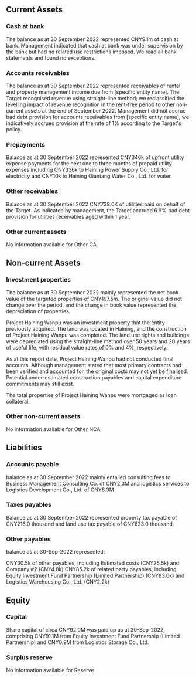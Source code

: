## Current Assets

### Cash at bank
The balance as at 30 September 2022 represented CNY9.1m of cash at bank. Management indicated that cash at bank was under supervision by the bank but had no related use restrictions imposed. We read all bank statements and found no exceptions.

### Accounts receivables
The balance as at 30 September 2022 represented receivables of rental and property management income due from [specific entity name]. The Target recognised revenue using straight-line method; we reclassified the levelling impact of revenue recognition in the rent-free period to other non-current assets at the end of September 2022. Management did not accrue bad debt provision for accounts receivables from [specific entity name], we indicatively accrued provision at the rate of 1% according to the Target's policy.

### Prepayments
Balance as at 30 September 2022 represented CNY346k of upfront utility expense payments for the next one to three months of prepaid utility expenses including CNY336k to Haining Power Supply Co., Ltd. for electricity and CNY10k to Haining Qiantang Water Co., Ltd. for water.

### Other receivables
Balance as at 30 September 2022 CNY738.0K of utilities paid on behalf of the Target.
As indicated by management, the Target accrued 6.9% bad debt provision for utilities receivables aged within 1 year.

### Other current assets
No information available for Other CA

## Non-current Assets

### Investment properties
The balance as at 30 September 2022 mainly represented the net book value of the targeted properties of CNY197.5m. The original value did not change over the period, and the change in book value represented the depreciation of properties.

Project Haining Wanpu was an investment property that the entity previously acquired. The land was located in Haining, and the construction of Project Haining Wanpu was completed. The land use rights and buildings were depreciated using the straight-line method over 50 years and 20 years of useful life, with residual value rates of 0% and 4%, respectively.

As at this report date, Project Haining Wanpu had not conducted final accounts. Although management stated that most primary contracts had been verified and accounted for, the original costs may not yet be finalised. Potential under-estimated construction payables and capital expenditure commitments may still exist.

The total properties of Project Haining Wanpu were mortgaged as loan collateral.

### Other non-current assets
No information available for Other NCA

## Liabilities

### Accounts payable
balance as at 30 September 2022 mainly entailed consulting fees to Business Management Consulting Co. of CNY2.3M and logistics services to Logistics Development Co., Ltd. of CNY8.3M

### Taxes payables
Balance as at 30 September 2022 represented property tax payable of CNY216.0 thousand and land use tax payable of CNY623.0 thousand.

### Other payables
balance as at 30-Sep-2022 represented:

CNY30.5k of other payables, including Estimated costs (CNY25.5k) and Company #2 (CNY4.8k)
CNY85.2k of related party payables, including Equity Investment Fund Partnership (Limited Partnership) (CNY83.0k) and Logistics Warehousing Co., Ltd. (CNY2.2k)

## Equity

### Capital
Share capital of circa CNY92.0M was paid up as at 30-Sep-2022, comprising CNY91.1M from Equity Investment Fund Partnership (Limited Partnership) and CNY0.9M from Logistics Storage Co., Ltd.

### Surplus reserve
No information available for Reserve
